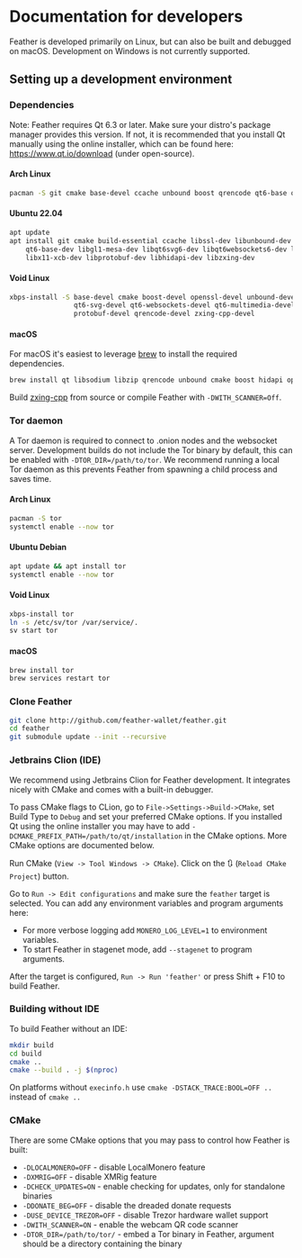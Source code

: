 # Documentation for developers

Feather is developed primarily on Linux, but can also be built and debugged on macOS. Development on Windows is not 
currently supported. 

## Setting up a development environment

### Dependencies

Note: Feather requires Qt 6.3 or later. Make sure your distro's package manager provides this version. 
If not, it is recommended that you install Qt manually using the online installer, which can be found here:
https://www.qt.io/download (under open-source).

#### Arch Linux

```bash
pacman -S git cmake base-devel ccache unbound boost qrencode qt6-base qt6-svg qt6-websockets qt6-multimedia libzip hidapi protobuf zxing-cpp
```

#### Ubuntu 22.04

```bash
apt update
apt install git cmake build-essential ccache libssl-dev libunbound-dev libboost-all-dev libqrencode-dev  \
    qt6-base-dev libgl1-mesa-dev libqt6svg6-dev libqt6websockets6-dev libzip-dev libsodium-dev libgcrypt-dev \
    libx11-xcb-dev libprotobuf-dev libhidapi-dev libzxing-dev
```

#### Void Linux

```bash
xbps-install -S base-devel cmake boost-devel openssl-devel unbound-devel libsodium-devel zlib-devel qt6-base-devel \
                qt6-svg-devel qt6-websockets-devel qt6-multimedia-devel libgcrypt-devel libzip-devel hidapi-devel protobuf \
                protobuf-devel qrencode-devel zxing-cpp-devel
```

#### macOS

For macOS it's easiest to leverage [brew](https://brew.sh) to install the required dependencies.

```bash
brew install qt libsodium libzip qrencode unbound cmake boost hidapi openssl expat libunwind-headers protobuf pkgconfig
```

Build [zxing-cpp](https://github.com/zxing-cpp/zxing-cpp) from source or compile Feather with `-DWITH_SCANNER=Off`.

### Tor daemon

A Tor daemon is required to connect to .onion nodes and the websocket server. Development builds do not include 
the Tor binary by default, this can be enabled with `-DTOR_DIR=/path/to/tor`. We recommend running a local Tor daemon 
as this prevents Feather from spawning a child process and saves time.

#### Arch Linux

```bash
pacman -S tor
systemctl enable --now tor
```

#### Ubuntu Debian

```bash
apt update && apt install tor
systemctl enable --now tor
```

#### Void Linux

```bash
xbps-install tor
ln -s /etc/sv/tor /var/service/.
sv start tor
```

#### macOS

```bash
brew install tor
brew services restart tor
```

### Clone Feather

```bash
git clone http://github.com/feather-wallet/feather.git
cd feather
git submodule update --init --recursive
```

### Jetbrains Clion (IDE)

We recommend using Jetbrains Clion for Feather development. It integrates nicely with CMake and comes with a built-in
debugger. 

To pass CMake flags to CLion, go to `File->Settings->Build->CMake`, set Build Type to `Debug` and set your
preferred CMake options. If you installed Qt using the online installer you may have to add 
`-DCMAKE_PREFIX_PATH=/path/to/qt/installation` in the CMake options. More CMake options are documented below.

Run CMake (`View -> Tool Windows -> CMake`). Click on the 🔃 (`Reload CMake Project`) button.

Go to `Run -> Edit configurations` and make sure the `feather` target is selected. 
You can add any environment variables and program arguments here:

- For more verbose logging add `MONERO_LOG_LEVEL=1` to environment variables.
- To start Feather in stagenet mode, add `--stagenet` to program arguments. 

After the target is configured, `Run -> Run 'feather'` or press Shift + F10 to build Feather.

### Building without IDE

To build Feather without an IDE:

```bash
mkdir build
cd build
cmake ..
cmake --build . -j $(nproc)
```

On platforms without `execinfo.h` use `cmake -DSTACK_TRACE:BOOL=OFF ..` instead of `cmake ..`

### CMake

There are some CMake options that you may pass to control how Feather is built:

- `-DLOCALMONERO=OFF` - disable LocalMonero feature
- `-DXMRIG=OFF` - disable XMRig feature
- `-DCHECK_UPDATES=ON` - enable checking for updates, only for standalone binaries
- `-DDONATE_BEG=OFF` - disable the dreaded donate requests
- `-DUSE_DEVICE_TREZOR=OFF` - disable Trezor hardware wallet support
- `-DWITH_SCANNER=ON` - enable the webcam QR code scanner
- `-DTOR_DIR=/path/to/tor/` - embed a Tor binary in Feather, argument should be a directory containing the binary
